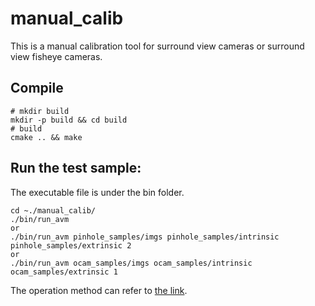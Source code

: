 # manual_calib
This is a manual calibration tool for surround view cameras or surround view fisheye cameras.
## Compile

```shell
# mkdir build
mkdir -p build && cd build
# build
cmake .. && make
```
## Run the test sample:

The executable file is under the bin folder.

```
cd ~./manual_calib/
./bin/run_avm 
or
./bin/run_avm pinhole_samples/imgs pinhole_samples/intrinsic pinhole_samples/extrinsic 2
or
./bin/run_avm ocam_samples/imgs ocam_samples/intrinsic ocam_samples/extrinsic 1
```
The operation method can refer to [the link](https://github.com/PJLab-ADG/SensorsCalibration/blob/master/lidar2camera/README.md).